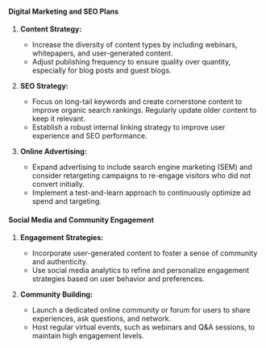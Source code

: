 
#### Digital Marketing and SEO Plans

1. **Content Strategy:**
   - Increase the diversity of content types by including webinars, whitepapers, and user-generated content.
   - Adjust publishing frequency to ensure quality over quantity, especially for blog posts and guest blogs.

2. **SEO Strategy:**
   - Focus on long-tail keywords and create cornerstone content to improve organic search rankings. Regularly update older content to keep it relevant.
   - Establish a robust internal linking strategy to improve user experience and SEO performance.

3. **Online Advertising:**
   - Expand advertising to include search engine marketing (SEM) and consider retargeting campaigns to re-engage visitors who did not convert initially.
   - Implement a test-and-learn approach to continuously optimize ad spend and targeting.

#### Social Media and Community Engagement

1. **Engagement Strategies:**
   - Incorporate user-generated content to foster a sense of community and authenticity.
   - Use social media analytics to refine and personalize engagement strategies based on user behavior and preferences.

2. **Community Building:**
   - Launch a dedicated online community or forum for users to share experiences, ask questions, and network.
   - Host regular virtual events, such as webinars and Q&A sessions, to maintain high engagement levels.

